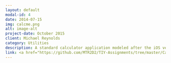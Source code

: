 ```yaml
---
layout: default
modal-id: 4
date: 2014-07-15
img: calcme.png
alt: image-alt
project-date: October 2015
client: Michael Reynolds
category: Utilities
description: A standard calculator application modeled after the iOS version with slight customizations.
link: <a href="https://github.com/MTR2D2/TIY-Assignments/tree/master/Calculator"target="_blank">View the source code on Github</a>
---
```

